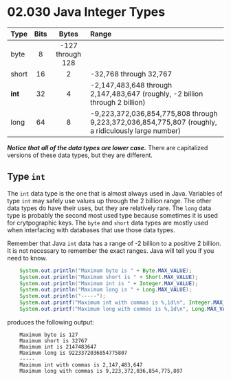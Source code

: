 # 02.030 Java Integer Types

Type|Bits|Bytes|Range
:---|:---:|:---:|:---
byte | 8 | -127 through 128
short|16|2|-32,768 through 32,767
**int**|32|4|-2,147,483,648 through 2,147,483,647 (roughly, -2 billion through 2 billion)
long|64|8|-9,223,372,036,854,775,808 through 9,223,372,036,854,775,807 (roughly, a ridiculously large number)

***Notice that all of the data types are lower case.*** There are capitalized versions of these data types, but they are different.

## Type `int`

The `int` data type is the one that is almost always used in Java. Variables of type `int` may safely use values up through the 2 billion range.  The other data types do have their uses, but they are relatively rare.  The `long` data type is probably the second most used type because sometimes it is used for crytpographic keys. The `byte` and `short` data types are mostly used when interfacing with databases that use those data types.

Remember that Java `int` data has a range of -2 billion to a positive 2 billion.  It is not necessary to remember the exact ranges.  Java will tell you if you need to know.

```java
    System.out.println("Maximum byte is " + Byte.MAX_VALUE);
    System.out.println("Maximum short is " + Short.MAX_VALUE);
    System.out.println("Maximum int is " + Integer.MAX_VALUE);
    System.out.println("Maximum long is " + Long.MAX_VALUE);
    System.out.println("-----");
    System.out.printf("Maximum int with commas is %,1d\n", Integer.MAX_VALUE);
    System.out.printf("Maximum long with commas is %,1d\n", Long.MAX_VALUE);

```

produces the following output:

```text
    Maximum byte is 127
    Maximum short is 32767
    Maximum int is 2147483647
    Maximum long is 9223372036854775807
    -----
    Maximum int with commas is 2,147,483,647
    Maximum long with commas is 9,223,372,036,854,775,807
```
